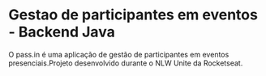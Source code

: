 # Gestao de participantes em eventos - Backend Java
 O pass.in é uma aplicação de gestão de participantes em eventos presenciais.Projeto desenvolvido durante o NLW Unite da Rocketseat.
